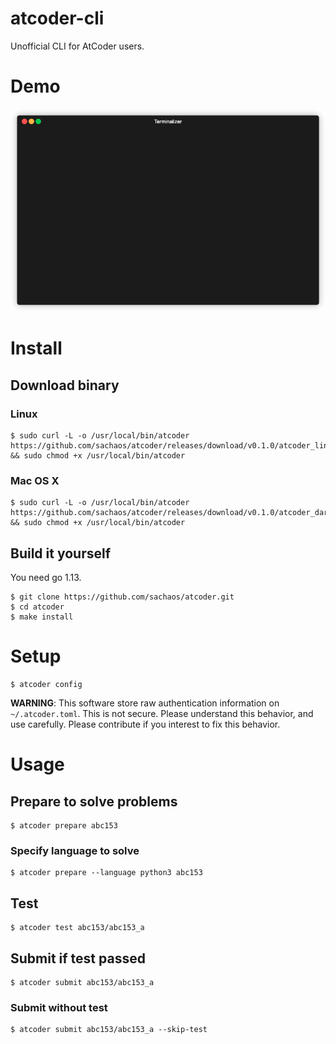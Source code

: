# atcoder-cli

Unofficial CLI for AtCoder users.

# Demo

![demo](./images/demo.gif)

# Install

## Download binary

### Linux

```shell
$ sudo curl -L -o /usr/local/bin/atcoder https://github.com/sachaos/atcoder/releases/download/v0.1.0/atcoder_linux_amd64 && sudo chmod +x /usr/local/bin/atcoder
```

### Mac OS X

```shell
$ sudo curl -L -o /usr/local/bin/atcoder https://github.com/sachaos/atcoder/releases/download/v0.1.0/atcoder_darwin_amd64 && sudo chmod +x /usr/local/bin/atcoder
```

## Build it yourself

You need go 1.13.

```shell
$ git clone https://github.com/sachaos/atcoder.git
$ cd atcoder
$ make install
```

# Setup

```shell
$ atcoder config
```

**WARNING**: This software store raw authentication information on `~/.atcoder.toml`. This is not secure.
Please understand this behavior, and use carefully. Please contribute if you interest to fix this behavior.

# Usage

## Prepare to solve problems

```shell
$ atcoder prepare abc153
```

### Specify language to solve

```shell
$ atcoder prepare --language python3 abc153
```

## Test

```shell
$ atcoder test abc153/abc153_a
```

## Submit if test passed

```shell
$ atcoder submit abc153/abc153_a
```

### Submit without test

```shell
$ atcoder submit abc153/abc153_a --skip-test
```
